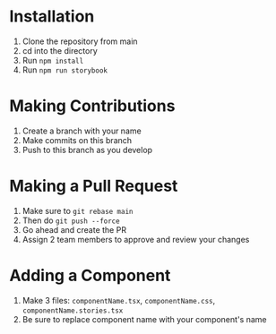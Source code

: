 # Installation

1. Clone the repository from main
2. cd into the directory
3. Run `npm install`
4. Run `npm run storybook`

# Making Contributions
1. Create a branch with your name
2. Make commits on this branch
3. Push to this branch as you develop

# Making a Pull Request
1. Make sure to `git rebase main`
2. Then do `git push --force`
3. Go ahead and create the PR
4. Assign 2 team members to approve and review your changes 


# Adding a Component
1. Make 3 files: `componentName.tsx`, `componentName.css`, `componentName.stories.tsx`
2. Be sure to replace component name with your component's name
